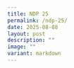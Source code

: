 ```yaml
---
title: NDP 25
permalink: /ndp-25/
date: 2025-08-08
layout: post
description: ""
image: ""
variant: markdown
---
```

